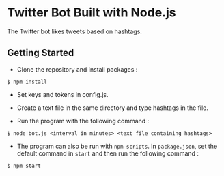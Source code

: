 # Twitter Bot Built with Node.js

The Twitter bot likes tweets based on hashtags.


## Getting Started

* Clone the repository and install packages :

```
$ npm install
```

* Set keys and tokens in config.js.

* Create a text file in the same directory and type hashtags in the file.

* Run the program with the following command :

```
$ node bot.js <interval in minutes> <text file containing hashtags>
```

* The program can also be run with `npm scripts`. In `package.json`, set the default command in `start` and then run the following command :

```
$ npm start
```
